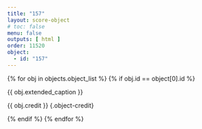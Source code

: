 ```yaml
---
title: "157"
layout: score-object
# toc: false
menu: false
outputs: [ html ]
order: 11520
object:
  - id: "157"
---
```


{% for obj in objects.object_list %}
{% if obj.id == object[0].id %}

{{ obj.extended_caption }}

{{ obj.credit }} {.object-credit}

{% endif %}
{% endfor %}
